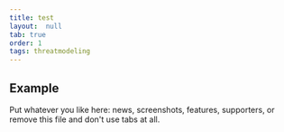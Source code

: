 ```yaml
---
title: test
layout:  null
tab: true
order: 1
tags: threatmodeling
---
```


## Example

Put whatever you like here: news, screenshots, features, supporters, or remove this file and don't use tabs at all.